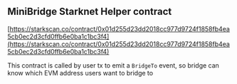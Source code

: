 ## MiniBridge Starknet Helper contract

[https://starkscan.co/contract/0x01d255d23dd2018cc977d9724f1858fb4ea5cb0ec2d3cfd0ffb6e0ba1c1bc3f4](https://starkscan.co/contract/0x01d255d23dd2018cc977d9724f1858fb4ea5cb0ec2d3cfd0ffb6e0ba1c1bc3f4)

This contract is called by user tx to emit a `BridgeTo` event, so bridge can know which EVM address users want to bridge to
